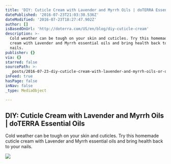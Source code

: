 ```yaml
---
title: 'DIY: Cuticle Cream with Lavender and Myrrh Oils | doTERRA Essential Oils'
datePublished: '2016-07-23T21:03:30.536Z'
dateModified: '2016-07-23T18:27:47.902Z'
author: []
isBasedOnUrl: 'http://doterra.com/US/en/blog/diy-cuticle-cream'
description: >-
  Cold weather can be tough on your skin and cuticles. Try this homemade cuticle
  cream with Lavender and Myrrh essential oils and bring health back to your
  nails.
publisher: {}
via: {}
starred: false
sourcePath: >-
  _posts/2016-07-23-diy-cuticle-cream-with-lavender-and-myrrh-oils-or-doterra-es.md
inFeed: true
hasPage: false
inNav: false
_type: MediaObject

---
```

<article style=""><h1>DIY: Cuticle Cream with Lavender and Myrrh Oils | doTERRA Essential Oils</h1><p>Cold weather can be tough on your skin and cuticles. Try this homemade cuticle cream with Lavender and Myrrh essential oils and bring health back to your nails.</p><img src="http://doterra.com/medias/8799129632798.jpg?context=bWFzdGVyfHJvb3R8MTQwNDE3fGltYWdlL2pwZWd8aGNiL2hjYS84Nzk2MzE5OTQwNjM4LmpwZ3w3N2Y2ZGViMDE5MTI2YWU3YmU0MTdmMGMwY2Q3OGQ3ZTVlMGU3MDc1YTYwMmFhM2NmN2MwMDI3NmQ4NzRhYjk0" /></article>